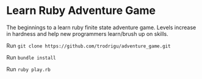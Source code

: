 # Learn Ruby Adventure Game

The beginnings to a learn ruby finite state adventure game.  Levels increase in hardness and help new programmers learn/brush up on skills.

Run `git clone https://github.com/trodrigu/adventure_game.git`

Run `bundle install`

Run `ruby play.rb`
